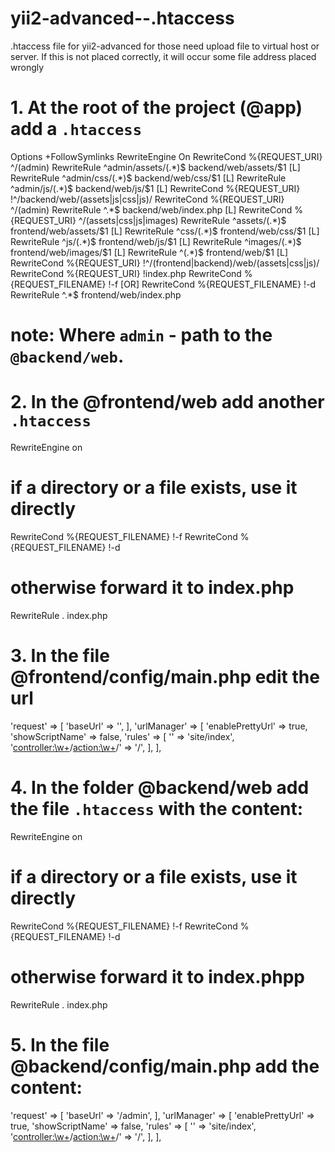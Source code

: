 # yii2-advanced--.htaccess
.htaccess file for yii2-advanced for those need upload file to virtual host or server. If this is not placed correctly, it will occur some file address placed wrongly

# 1. At the root of the project (@app) add a ``.htaccess``
<IfModule mod_rewrite.c>
    Options +FollowSymlinks
    RewriteEngine On
</IfModule>
 
<IfModule mod_rewrite.c>    
    RewriteCond %{REQUEST_URI} ^/(admin)
    RewriteRule ^admin/assets/(.*)$ backend/web/assets/$1 [L]
    RewriteRule ^admin/css/(.*)$ backend/web/css/$1 [L]
    RewriteRule ^admin/js/(.*)$ backend/web/js/$1 [L]
    RewriteCond %{REQUEST_URI} !^/backend/web/(assets|js|css|js)/
    RewriteCond %{REQUEST_URI} ^/(admin)
    RewriteRule ^.*$ backend/web/index.php [L]
    RewriteCond %{REQUEST_URI} ^/(assets|css|js|images)
    RewriteRule ^assets/(.*)$ frontend/web/assets/$1 [L]
    RewriteRule ^css/(.*)$ frontend/web/css/$1 [L]
    RewriteRule ^js/(.*)$ frontend/web/js/$1 [L]
    RewriteRule ^images/(.*)$ frontend/web/images/$1 [L]
    RewriteRule ^(.*)$ frontend/web/$1 [L]
    RewriteCond %{REQUEST_URI} !^/(frontend|backend)/web/(assets|css|js)/
    RewriteCond %{REQUEST_URI} !index.php
    RewriteCond %{REQUEST_FILENAME} !-f [OR]
    RewriteCond %{REQUEST_FILENAME} !-d
    RewriteRule ^.*$ frontend/web/index.php
</IfModule>

# note: Where ``admin`` - path to the ``@backend/web``.

# 2. In the @frontend/web add another ``.htaccess`` 
RewriteEngine on
 
# if a directory or a file exists, use it directly
RewriteCond %{REQUEST_FILENAME} !-f
RewriteCond %{REQUEST_FILENAME} !-d
 
# otherwise forward it to index.php
RewriteRule . index.php

# 3. In the file @frontend/config/main.php edit the url
'request' => [
    'baseUrl' => '',
],
'urlManager' => [
    'enablePrettyUrl' => true,
    'showScriptName' => false,
    'rules' => [
        '' => 'site/index',                                
        '<controller:\w+>/<action:\w+>/' => '<controller>/<action>',
    ],
],
 

# 4. In the folder @backend/web add the file ``.htaccess`` with the content:
RewriteEngine on
 
# if a directory or a file exists, use it directly
RewriteCond %{REQUEST_FILENAME} !-f
RewriteCond %{REQUEST_FILENAME} !-d
 
# otherwise forward it to index.phpp
RewriteRule . index.php

# 5. In the file @backend/config/main.php add the content:

'request' => [
    'baseUrl' => '/admin',
],
'urlManager' => [
    'enablePrettyUrl' => true,
    'showScriptName' => false,
    'rules' => [
        '' => 'site/index',                                
        '<controller:\w+>/<action:\w+>/' => '<controller>/<action>',
    ],
],
  
  

